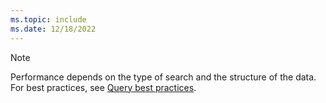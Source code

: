 ```yaml
---
ms.topic: include
ms.date: 12/18/2022
---
```


> [!NOTE]
> Performance depends on the type of search and the structure of the data. For best practices, see [Query best practices](../kusto/query/best-practices.md).
